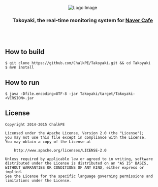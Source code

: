 <p align="center"><img src="http://i.imgur.com/yFLWB2v.png" alt="Logo Image"/></p>
<h3 align="center">Takoyaki, the real-time monitoring system for <a href="http://cafe.naver.com">Naver Cafe</a></h3>

<br><br>

## How to build
```
$ git clone https://github.com/ChalkPE/Takoyaki.git && cd Takoyaki
$ mvn install
```

## How to run
```
$ java -Dfile.encoding=UTF-8 -jar Takoyaki/target/Takoyaki-<VERSION>.jar
```

## License
```
Copyright 2014-2015 ChalkPE

Licensed under the Apache License, Version 2.0 (the "License");
you may not use this file except in compliance with the License.
You may obtain a copy of the License at

    http://www.apache.org/licenses/LICENSE-2.0

Unless required by applicable law or agreed to in writing, software
distributed under the License is distributed on an "AS IS" BASIS,
WITHOUT WARRANTIES OR CONDITIONS OF ANY KIND, either express or implied.
See the License for the specific language governing permissions and
limitations under the License.
```
